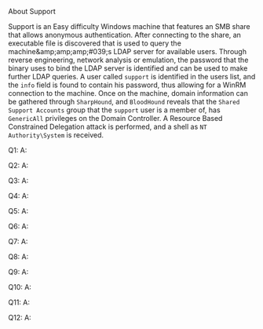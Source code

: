 
About Support

Support is an Easy difficulty Windows machine that features an SMB share that allows anonymous authentication. After connecting to the share, an executable file is discovered that is used to query the machine&amp;amp;amp;amp;#039;s LDAP server for available users. Through reverse engineering, network analysis or emulation, the password that the binary uses to bind the LDAP server is identified and can be used to make further LDAP queries. A user called `support` is identified in the users list, and the `info` field is found to contain his password, thus allowing for a WinRM connection to the machine. Once on the machine, domain information can be gathered through `SharpHound`, and `BloodHound` reveals that the `Shared Support Accounts` group that the `support` user is a member of, has `GenericAll` privileges on the Domain Controller. A Resource Based Constrained Delegation attack is performed, and a shell as `NT Authority\System` is received.



Q1: 
A: 

Q2: 
A: 

Q3: 
A: 

Q4: 
A: 

Q5: 
A: 

Q6: 
A: 

Q7: 
A: 

Q8: 
A: 

Q9: 
A: 

Q10: 
A: 

Q11: 
A: 

Q12: 
A: 
